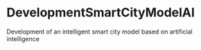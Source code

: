 # DevelopmentSmartCityModelAI
Development of an intelligent smart city model based on artificial intelligence
